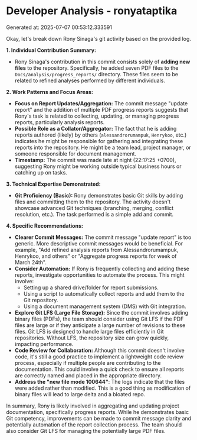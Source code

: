 # Developer Analysis - ronyataptika
Generated at: 2025-07-07 00:53:12.333591

Okay, let's break down Rony Sinaga's git activity based on the provided log.

**1. Individual Contribution Summary:**

*   Rony Sinaga's contribution in this commit consists solely of **adding new files** to the repository. Specifically, he added seven PDF files to the `Docs/analysis/progress_reports/` directory. These files seem to be related to refined analyses performed by different individuals.

**2. Work Patterns and Focus Areas:**

*   **Focus on Report Updates/Aggregation:** The commit message "update report" and the addition of multiple PDF progress reports suggests that Rony's task is related to collecting, updating, or managing progress reports, particularly analysis reports.
*   **Possible Role as a Collator/Aggregator:** The fact that he is adding reports authored (likely) by others (`alessandrorumampuk`, `Henrykoo`, etc.) indicates he might be responsible for gathering and integrating these reports into the repository.  He might be a team lead, project manager, or someone responsible for document management.
*   **Timestamp:** The commit was made late at night (22:17:25 +0700), suggesting Rony might be working outside typical business hours or catching up on tasks.

**3. Technical Expertise Demonstrated:**

*   **Git Proficiency (Basic):** Rony demonstrates basic Git skills by adding files and committing them to the repository.  The activity doesn't showcase advanced Git techniques (branching, merging, conflict resolution, etc.).  The task performed is a simple add and commit.

**4. Specific Recommendations:**

*   **Clearer Commit Messages:** The commit message "update report" is too generic.  More descriptive commit messages would be beneficial.  For example, "Add refined analysis reports from Alessandrorumampuk, Henrykoo, and others" or "Aggregate progress reports for week of March 24th".
*   **Consider Automation:** If Rony is frequently collecting and adding these reports, investigate opportunities to automate the process.  This might involve:
    *   Setting up a shared drive/folder for report submissions.
    *   Using a script to automatically collect reports and add them to the Git repository.
    *   Using a document management system (DMS) with Git integration.
*   **Explore Git LFS (Large File Storage):** Since the commit involves adding binary files (PDFs), the team should consider using Git LFS if the PDF files are large or if they anticipate a large number of revisions to these files. Git LFS is designed to handle large files efficiently in Git repositories.  Without LFS, the repository size can grow quickly, impacting performance.
*   **Code Review for Collaboration:** Although this commit doesn't involve code, it's still a good practice to implement a lightweight code review process, especially if multiple people are contributing to the documentation. This could involve a quick check to ensure all reports are correctly named and placed in the appropriate directory.
*   **Address the "new file mode 100644"**: The logs indicate that the files were added rather than modified. This is a good thing as modification of binary files will lead to large delta and a bloated repo.

In summary, Rony is likely involved in aggregating and updating project documentation, specifically progress reports. While he demonstrates basic Git competency, improvements can be made to commit message clarity and potentially automation of the report collection process.  The team should also consider Git LFS for managing the potentially large PDF files.
